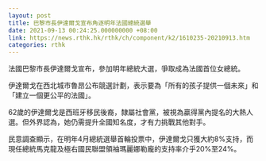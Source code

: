 ```yaml
---
layout: post
title: 巴黎市長伊達爾戈宣布角逐明年法國總統選舉
date: 2021-09-13 00:24:25.000000000 +08:00
link: https://news.rthk.hk/rthk/ch/component/k2/1610235-20210913.htm
categories: rthk
---
```


法國巴黎市長伊達爾戈宣布，參加明年總統大選，爭取成為法國首位女總統。

伊達爾戈在西北城市魯昂公布競選計劃，表示要為「所有的孩子提供一個未來」和「建立一個更公平的法國」。

62歲的伊達爾戈是西班牙移民後裔，隸屬社會黨，被視為贏得黨內提名的大熱人選。但外界認為，她仍需提升全國知名度，才有力挑戰其他對手。

民意調查顯示，在明年4月總統選舉首輪投票中，伊達爾戈只獲大約8%支持，而現任總統馬克龍及極右國民聯盟領袖瑪麗娜勒龐的支持率介乎20%至24%。
